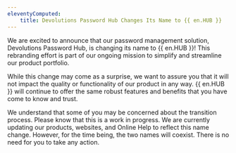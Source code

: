```yaml
---
eleventyComputed:
    title: Devolutions Password Hub Changes Its Name to {{ en.HUB }}
---
```

We are excited to announce that our password management solution, Devolutions Password Hub, is changing its name to {{ en.HUB }}! This rebranding effort is part of our ongoing mission to simplify and streamline our product portfolio.

While this change may come as a surprise, we want to assure you that it will not impact the quality or functionality of our product in any way. {{ en.HUB }} will continue to offer the same robust features and benefits that you have come to know and trust.

We understand that some of you may be concerned about the transition process. Please know that this is a work in progress. We are currently updating our products, websites, and Online Help to reflect this name change. However, for the time being, the two names will coexist. There is no need for you to take any action.
